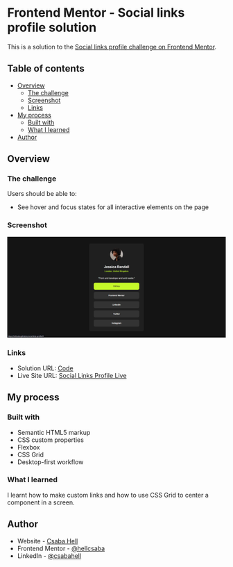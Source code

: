 # Frontend Mentor - Social links profile solution

This is a solution to the [Social links profile challenge on Frontend Mentor](https://www.frontendmentor.io/challenges/social-links-profile-UG32l9m6dQ).

## Table of contents

- [Overview](#overview)
  - [The challenge](#the-challenge)
  - [Screenshot](#screenshot)
  - [Links](#links)
- [My process](#my-process)
  - [Built with](#built-with)
  - [What I learned](#what-i-learned)
- [Author](#author)

## Overview

### The challenge

Users should be able to:

- See hover and focus states for all interactive elements on the page

### Screenshot

![](./desktop-active-preview.png)

### Links

- Solution URL: [Code](https://github.com/hellcsaba/social-links-profile)
- Live Site URL: [Social Links Profile Live](https://hellcsaba.github.io/social-links-profile/)

## My process

### Built with

- Semantic HTML5 markup
- CSS custom properties
- Flexbox
- CSS Grid
- Desktop-first workflow

### What I learned

I learnt how to make custom links and how to use CSS Grid to center a component in a screen.

## Author

- Website - [Csaba Hell](https://github.com/hellcsaba)
- Frontend Mentor - [@hellcsaba](https://www.frontendmentor.io/profile/hellcsaba)
- LinkedIn - [@csabahell](https://www.linkedin.com/in/csabahell/)
